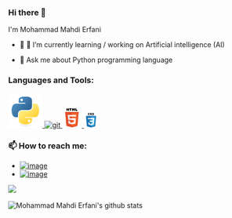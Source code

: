 ### Hi there 👋



I'm Mohammad Mahdi Erfani

- 🔭 🌱 I’m currently learning / working on Artificial intelligence (AI) 

- 💬 Ask me about Python programming language

<h3>Languages and Tools:</h3>

<p> 
  <a href="https://www.python.org" target="_blank"> 
    <img src="https://raw.githubusercontent.com/devicons/devicon/master/icons/python/python-original.svg" alt="python" width="70" height="70"/> 
  </a> 
  <a href="https://git-scm.com/" target="_blank"> 
    <img src="https://www.vectorlogo.zone/logos/git-scm/git-scm-icon.svg" alt="git" width="50" height="50"/> 
  </a>
  <a href="https://www.w3.org/html/" target="_blank"> 
    <img src="https://raw.githubusercontent.com/devicons/devicon/master/icons/html5/html5-original-wordmark.svg" alt="html5" width="40" height="40"/> 
  </a>
  <a href="https://www.w3schools.com/css/" target="_blank"> 
    <img src="https://raw.githubusercontent.com/devicons/devicon/master/icons/css3/css3-original-wordmark.svg" alt="css3" width="30" height="30"/> 
  </a> 

</p>
  
### 📫 How to reach me: 
- [![image](https://img.shields.io/badge/Instagram-E4405F?style=for-the-badge&logo=instagram&logoColor=white)](https://www.instagram.com/MohammadMahdiErfani/)
- [![image](https://img.shields.io/badge/Gmail-D14836?style=for-the-badge&logo=gmail&logoColor=white)](mailto:MohammadMahdiErfani1@gmail.com)


<img height= "160" src="https://github-readme-stats.vercel.app/api/top-langs/?username=MohammadMahdiErfani&theme=react&layout=compact" />

![Mohammad Mahdi Erfani's github stats](https://github-readme-stats.vercel.app/api?username=MohammadMahdiErfani&theme=react&show_icons=true&include_all_commits=true)


